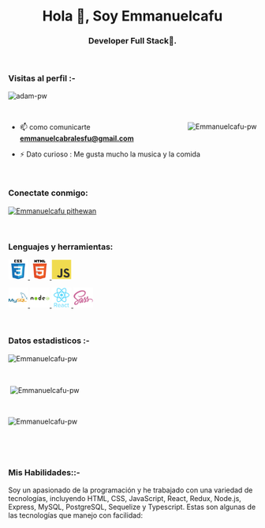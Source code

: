 <h1 align="center">Hola 👋, Soy Emmanuelcafu</h1>
<h3 align="center">Developer Full Stack🌟.</h3>


<br>

<p align="right"> <h3>Visitas al perfil :-</h3> <img src="https://komarev.com/ghpvc/?username=Emmanuelcafu-pw&label=Profile%20views&color=0e75b6&style=flat"
    alt="adam-pw" /> 
  </p>

<br>

<p><img align="right" src="https://github.com/Emmanuelcafu-pw/Emmanuelcafu-pw/blob/main/animation_500_kxa883sd.gif" alt="Emmanuelcafu-pw" /></p>




- 📫 como comunicarte **emmanuelcabralesfu@gmail.com**

- ⚡ Dato curioso : Me gusta mucho la musica y la comida

<br>

<h3 align="left">Conectate conmigo:</h3>
<p align="left">
  <a href="https://www.linkedin.com/in/Emmanuelcafu-pithewan/" target="blank"><img align="center"
      src="https://raw.githubusercontent.com/rahuldkjain/github-profile-readme-generator/master/src/images/icons/Social/linked-in-alt.svg"
      alt="Emmanuelcafu pithewan" height="30" width="40" /></a>
</p>

<br>

<h3 align="left">Lenguajes y herramientas:</h3>
<p align="left"> <a href="https://developer.android.com" target="_blank" rel="noreferrer">
     </a> <a href="https://www.w3schools.com/css/" target="_blank"
    rel="noreferrer"> <img
      src="https://raw.githubusercontent.com/devicons/devicon/master/icons/css3/css3-original-wordmark.svg" alt="css3"
      width="40" height="40" /> </a> <a href="https://www.w3.org/html/" target="_blank" rel="noreferrer"> <img
      src="https://raw.githubusercontent.com/devicons/devicon/master/icons/html5/html5-original-wordmark.svg"
      alt="html5" width="40" height="40" /> </a> <a href="https://www.adobe.com/in/products/illustrator.html"
    target="_blank" rel="noreferrer">  </a> </a> <a href="https://developer.mozilla.org/en-US/docs/Web/JavaScript" target="_blank"
    rel="noreferrer"> <img
      src="https://raw.githubusercontent.com/devicons/devicon/master/icons/javascript/javascript-original.svg"
      alt="javascript" width="40" height="40" /> </a> <a href="https://kotlinlang.org" target="_blank" rel="noreferrer">
    
  </a> <a href="https://www.mysql.com/" target="_blank" rel="noreferrer"> <img
      src="https://raw.githubusercontent.com/devicons/devicon/master/icons/mysql/mysql-original-wordmark.svg"
      alt="mysql" width="40" height="40" /> </a> </a> <a href="https://nodejs.org" target="_blank" rel="noreferrer"> <img
      src="https://raw.githubusercontent.com/devicons/devicon/master/icons/nodejs/nodejs-original-wordmark.svg"
      alt="nodejs" width="40" height="40" /> </a> <a href="https://pandas.pydata.org/" target="_blank" rel="noreferrer">
    </a>   </a>   </a> <a href="https://reactjs.org/" target="_blank" rel="noreferrer"> <img
      src="https://raw.githubusercontent.com/devicons/devicon/master/icons/react/react-original-wordmark.svg"
      alt="react" width="40" height="40" /> </a> <a href="https://sass-lang.com" target="_blank" rel="noreferrer"> <img
      src="https://raw.githubusercontent.com/devicons/devicon/master/icons/sass/sass-original.svg" alt="sass" width="40"
      height="40" /> </a> </p>

<br>

<h3>Datos estadisticos :-</h3>
<p><img align="center"
    src="https://github-readme-stats.vercel.app/api/top-langs?Adam-pw&show_icons=true&locale=en&bg_color=0d1117&text_color=ffffff&layout=compact"
    alt="Emmanuelcafu-pw" 
    bg_color=#808080/></p>

<br>

<p>&nbsp;<img align="center" src="https://github-readme-stats.vercel.app/api?username=Adam-pw&show_icons=true&locale=en&bg_color=0d1117&text_color=ffffff&repo=convoychat"
    alt="Emmanuelcafu-pw" /></p>

<br>

<p><img align="center" src="https://github-readme-streak-stats.herokuapp.com/?user=Emmanuelcafu-pw&theme=dark&background=0d1117&date_format=M%20j%5B%2C%20Y%5D" alt="Emmanuelcafu-pw" /></p>
      
<p align="left"> <a href="https://twitter.com/" target="blank"><img
      src="https://img.shields.io/twitter/follow/?logo=twitter&style=for-the-badge" alt="" /></a> </p>

<br>
<p align="right"> <h3> Mis Habilidades::-</h3> 
    Soy un apasionado de la programación y he trabajado con una variedad de tecnologías, incluyendo HTML, CSS, JavaScript, React, Redux, Node.js, Express, MySQL, PostgreSQL, Sequelize y Typescript. Estas son algunas de las tecnologías que manejo con facilidad:
  </p>
